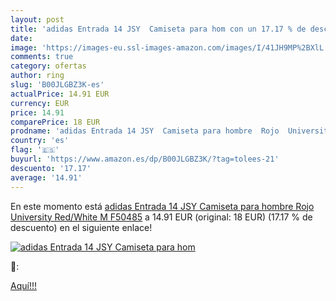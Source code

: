 ```yaml
---
layout: post
title: 'adidas Entrada 14 JSY  Camiseta para hom con un 17.17 % de descuento'
date: 
image: 'https://images-eu.ssl-images-amazon.com/images/I/41JH9MP%2BXlL._SL200_.jpg'
comments: true
category: ofertas
author: ring
slug: 'B00JLGBZ3K-es'
actualPrice: 14.91 EUR
currency: EUR
price: 14.91
comparePrice: 18 EUR
prodname: 'adidas Entrada 14 JSY  Camiseta para hombre  Rojo  University Red/White   M  F50485'
country: 'es'
flag: '🇪🇸'
buyurl: 'https://www.amazon.es/dp/B00JLGBZ3K/?tag=tolees-21'
descuento: '17.17'
average: '14.91'
---
```


En este momento está [adidas Entrada 14 JSY  Camiseta para hombre  Rojo  University Red/White   M  F50485](https://www.amazon.es/dp/B00JLGBZ3K/?tag=tolees-21) a 14.91 EUR (original: 18 EUR) (17.17 %  de descuento) en el siguiente enlace!

[![adidas Entrada 14 JSY  Camiseta para hom](https://images-eu.ssl-images-amazon.com/images/I/41JH9MP%2BXlL._SL200_.jpg)](https://www.amazon.es/dp/B00JLGBZ3K/?tag=tolees-21)

🔎:


[Aquí!!!](https://www.amazon.es/dp/B00JLGBZ3K/?tag=tolees-21)

